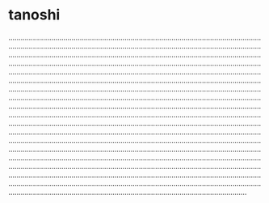 # tanoshi

.............................................................................................................................................................................................................................................................................................................................................................................................................................................................................................................................................................................................................................................................................................................................................................................................................................................................................................................................................................................................................................................................................................................................................................................................................................................................................................................................................................................................................................................................................................................................................................................................................................................................................................................................................................................................................................................................................................................................................................................................................................................................................................................................................................................................................................................................................................................................................................................................................................................